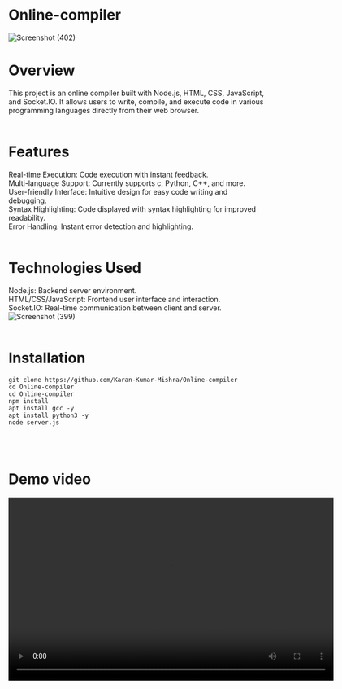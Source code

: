 # Online-compiler
![Screenshot (402)](https://github.com/Karan-Kumar-Mishra/Online-compiler/assets/93134411/a90f18e6-c375-4e1c-8ba6-b5c0361f53f4) <br>
# Overview
This project is an online compiler built with Node.js, HTML, CSS, JavaScript, and Socket.IO. It allows users to write, compile, and execute code in various programming languages directly from their web browser.<br><br>

# Features<br>
Real-time Execution: Code execution with instant feedback.<br>
Multi-language Support: Currently supports c, Python, C++, and more. <br>
User-friendly Interface: Intuitive design for easy code writing and debugging. <br>
Syntax Highlighting: Code displayed with syntax highlighting for improved readability. <br>
Error Handling: Instant error detection and highlighting. <br><br>

# Technologies Used<br>
Node.js: Backend server environment. <br>
HTML/CSS/JavaScript: Frontend user interface and interaction. <br>
Socket.IO: Real-time communication between client and server. <br>
![Screenshot (399)](https://github.com/Karan-Kumar-Mishra/Online-compiler/assets/93134411/9b7d32b3-469f-4308-be91-af266d3b6837) <br><br>

# Installation <br>
```
git clone https://github.com/Karan-Kumar-Mishra/Online-compiler
cd Online-compiler
cd Online-compiler
npm install
apt install gcc -y
apt install python3 -y
node server.js
```
<br><br>
# Demo video
<video width="640" height="360" controls>
  <source src="https://www.linkedin.com/posts/karan-mishra-892970247_nodejs-html-css-activity-7209832739548663808-OKrW?trk" type="video/mp4">
</video>

